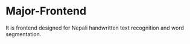 # Major-Frontend
It is frontend designed for Nepali handwritten text recognition and word segmentation.
